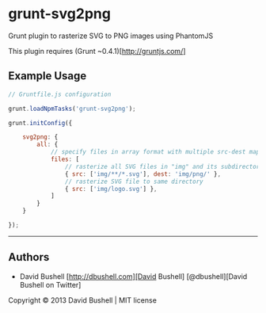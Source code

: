 grunt-svg2png
=============

Grunt plugin to rasterize SVG to PNG images using PhantomJS

This plugin requires (Grunt ~0.4.1)[http://gruntjs.com/]

## Example Usage

````javascript
// Gruntfile.js configuration

grunt.loadNpmTasks('grunt-svg2png');

grunt.initConfig({

    svg2png: {
        all: {
            // specify files in array format with multiple src-dest mapping
            files: [
                // rasterize all SVG files in "img" and its subdirectories to "img/png"
                { src: ['img/**/*.svg'], dest: 'img/png/' },
                // rasterize SVG file to same directory
                { src: ['img/logo.svg'] },
            ]
        }
    }

});
````

* * *

## Authors

* David Bushell [http://dbushell.com][David Bushell] [@dbushell][David Bushell on Twitter]

Copyright © 2013 David Bushell | MIT license

